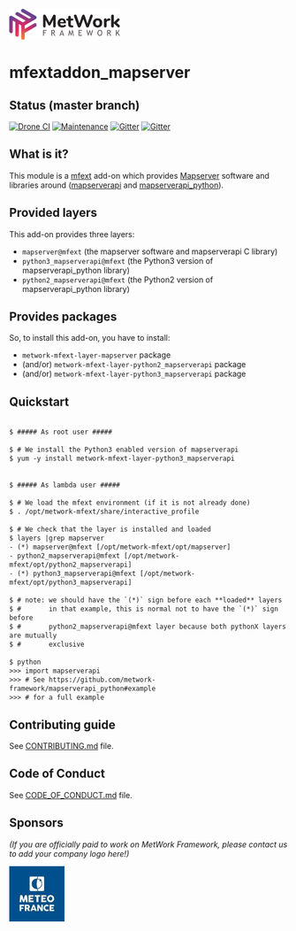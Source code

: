 [![logo](https://raw.githubusercontent.com/metwork-framework/resources/master/logos/metwork-white-logo-small.png)](http://www.metwork-framework.org)
# mfextaddon_mapserver

[//]: # (automatically generated from https://github.com/metwork-framework/resources/blob/master/cookiecutter/_%7B%7Bcookiecutter.repo%7D%7D/README.md)

## Status (master branch)
[![Drone CI](http://metwork-framework.org:8000/api/badges/metwork-framework/mfextaddon_mapserver/status.svg)](http://metwork-framework.org:8000/metwork-framework/mfextaddon_mapserver)
[![Maintenance](https://github.com/metwork-framework/resources/blob/master/badges/maintained.svg)]()
[![Gitter](https://github.com/metwork-framework/resources/blob/master/badges/community-en.svg)](https://gitter.im/metwork-framework/community-en?utm_source=badge&utm_medium=badge&utm_campaign=pr-badge)
[![Gitter](https://github.com/metwork-framework/resources/blob/master/badges/community-fr.svg)](https://gitter.im/metwork-framework/community-fr?utm_source=badge&utm_medium=badge&utm_campaign=pr-badge)


## What is it?

This module is a [mfext](https://github.com/metwork-framework/mfext) add-on which
provides [Mapserver](https://mapserver.org) software and libraries around 
([mapserverapi](https://github.com/metwork-framework/mapserverapi) and 
[mapserverapi_python](https://github.com/metwork-framework/mapserverapi_python)).

## Provided layers

This add-on provides three layers:

- `mapserver@mfext` (the mapserver software and mapserverapi C library)
- `python3_mapserverapi@mfext` (the Python3 version of mapserverapi_python library)
- `python2_mapserverapi@mfext` (the Python2 version of mapserverapi_python library)

## Provides packages

So, to install this add-on, you have to install:

- `metwork-mfext-layer-mapserver` package
- (and/or) `metwork-mfext-layer-python2_mapserverapi` package
- (and/or) `metwork-mfext-layer-python3_mapserverapi` package

## Quickstart

```console

$ ##### As root user #####

$ # We install the Python3 enabled version of mapserverapi
$ yum -y install metwork-mfext-layer-python3_mapserverapi


$ ##### As lambda user #####

$ # We load the mfext environment (if it is not already done)
$ . /opt/metwork-mfext/share/interactive_profile

$ # We check that the layer is installed and loaded
$ layers |grep mapserver
- (*) mapserver@mfext [/opt/metwork-mfext/opt/mapserver]
- python2_mapserverapi@mfext [/opt/metwork-mfext/opt/python2_mapserverapi]
- (*) python3_mapserverapi@mfext [/opt/metwork-mfext/opt/python3_mapserverapi]

$ # note: we should have the `(*)` sign before each **loaded** layers
$ #       in that example, this is normal not to have the `(*)` sign before
$ #       python2_mapserverapi@mfext layer because both pythonX layers are mutually
$ #       exclusive

$ python
>>> import mapserverapi
>>> # See https://github.com/metwork-framework/mapserverapi_python#example
>>> # for a full example
```




## Contributing guide

See [CONTRIBUTING.md](CONTRIBUTING.md) file.



## Code of Conduct

See [CODE_OF_CONDUCT.md](CODE_OF_CONDUCT.md) file.



## Sponsors

*(If you are officially paid to work on MetWork Framework, please contact us to add your company logo here!)*

[![logo](https://raw.githubusercontent.com/metwork-framework/resources/master/sponsors/meteofrance-small.jpeg)](http://www.meteofrance.com)
